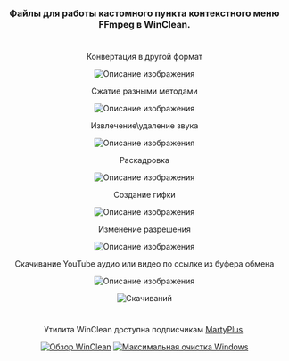 <div align="center">

### Файлы для работы кастомного пункта контекстного меню FFmpeg в WinClean.
#
Конвертация в другой формат

![Описание изображения](https://i.ibb.co/9k5rfLqk/A0588334-07-C2-4-CA4-91-F2-D087-E2041237.png)

Сжатие разными методами

![Описание изображения](https://i.ibb.co/qYpgnkS6/5-EFA8-BF6-0-CFB-417-B-BA17-CEB1646-A232-A.png)

Извлечение\удаление звука

![Описание изображения](https://i.ibb.co/MkJjh8r3/6686-BF04-5161-4440-AB51-83425614-FEC7.png)

Раскадровка

![Описание изображения](https://i.ibb.co/B2KgBbLZ/5-CF9-C677-D552-488-C-A15-B-354-C11-BCCB0-C.png)

Создание гифки

![Описание изображения](https://i.ibb.co/jsftcCR/ACA3-D58-B-9418-43-F3-AF21-3357548-AE421.png)

Изменение разрешения

![Описание изображения](https://i.ibb.co/99NgzP3T/426-F372-E-BF15-42-F8-9-A2-C-A5-CC1729-F8-EF.png)

Скачивание YouTube аудио или видео по ссылке из буфера обмена

![Описание изображения](https://i.ibb.co/0jV6m9vH/39639779-B477-4-F68-A59-C-D75-DF67-B5-EE0.png)

![Скачиваний](https://img.shields.io/github/downloads/MartyFiles/FFmpeg/Release/total?style=for-the-badge&label=Скачиваний&color=blue&logo=download)

#

Утилита WinClean доступна подписчикам [MartyPlus](https://t.me/martyfiles/1146).

[![Обзор WinClean](https://img.shields.io/badge/Обзор%20WinClean-red?style=for-the-badge&logo=youtube)](https://www.youtube.com/watch?v=5NBqbUUB1Pk)
[![Максимальная очистка Windows](https://img.shields.io/badge/Максимальная%20очистка%20Windows-red?style=for-the-badge&logo=youtube)](https://www.youtube.com/watch?v=id06E58oafI)

</div>
